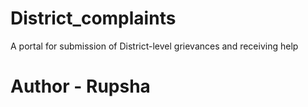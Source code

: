 # District_complaints
A portal for submission of District-level grievances and receiving help
<h1> Author - Rupsha </h1>
